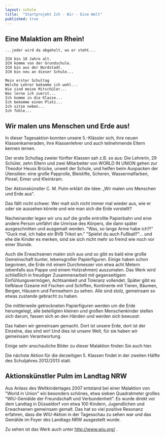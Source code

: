 ```yaml
---
layout: schule
title:  "Startprojekt Ich - Wir - Eine Welt"
published: true
---
```



## Eine Malaktion am Rhein!

	...jeder wird da abgeholt, wo er steht...

	ICH bin 10 Jahre alt.
	ICH komme von der Grundschule.
	ICH bin aus der Nordstadt.
	ICH bin neu an dieser Schule...

	Mein erster Schultag
	Welche Lehrer bekomme ich wohl...
	Wie sind meine Mitschüler...
	Was lerne ich zuerst... 
	Ich komme in die Klasse...
	Ich bekomme einen Platz...
	Ich sitze neben...
	Ich fühle... 


## Wir malen uns Menschen und Erde aus!

In dieser Tagesaktion konnten unsere 5.-Klässler sich, ihre neuen Klassenkameraden, ihre Klassenlehrer und auch teilnehmende Eltern kennen lernen.

Der erste Schultag zweier fünfter Klassen sah z.B. so aus: Die Lehrerin, 29 Schüler, zehn Eltern und zwei Mitarbeiter von WORLD IN UNION gehen zur Theodor Heuss Brücke, unweit der Schule, und helfen beim Auspacken der Utensilien: eine große Papprolle, Bleistifte, Scheren, Wassermalfarben, Pinsel, Eimer und Kleinkram.

Der Aktionskünstler C. M. Pulm erklärt die Idee: „Wir malen uns Menschen und Erde aus“. 

Das fällt nicht schwer. Wer malt sich nicht immer mal wieder aus, wie er oder sie aussehen könnte und wie man sich die Erde vorstellt? 

Nacheinander legen wir uns auf die große entrollte Papierbahn und eine andere Person umfährt die Umrisse des Körpers, die dann später ausgeschnitten und ausgemalt werden. "Was, so lange Arme habe ich?!" "Guck mal, ich habe ein BVB Trikot an." "Spielst du auch Fußball?"... und ehe die Kinder es merken, sind sie sich nicht mehr so fremd wie noch vor einer Stunde.

Auch die Erwachsenen malen sich aus und so gibt es bald eine große Gemeinschaft bunter, lebensgroßer Papierfiguren. Einige haben schon begonnen, die Erde mit einem Durchmesser von etwa acht Metern (ebenfalls aus Pappe und einem Holzrahmen) auszumalen. Das Werk wird schließlich in freudiger Zusammenarbeit mit gegenseitigem Einfühlungsvermögen, Achtsamkeit und Toleranz vollendet. Später gibt es tiefblaue Ozeane mit Fischen und Schiffen, Kontinente mit Tieren, Bäumen, Bergen, Häusern und Fernsehern zu sehen. Alle sind stolz, gemeinsam so etwas zustande gebracht zu haben.

Die mittlerweile getrockneten Papierfiguren werden um die Erde herumgelegt, alle beteiligten kleinen und großen Menschenkinder stellen sich darum, fassen sich an den Händen und werden sich bewusst: 

Das haben wir gemeinsam gemacht. Dort ist unsere Erde, dort ist der Einzelne, das sind wir! Und dies ist unsere Welt, für sie haben wir gemeinsam Verantwortung.

Einige sehr anschauliche Bilder zu dieser Malaktion finden Sie auch hier. 

Die nächste Aktion für die derzeitigen 5. Klassen findet in der zweiten Hälfte des Schuljahres 2012/2013 statt. 

## Aktionskünstler Pulm im Landtag NRW

Aus Anlass des Weltkindertages 2007 entstand bei einer Malaktion von "World in Union" ein besonders schönes, etwa sieben Quadratmeter großes “WIU-Gemälde der Freundschaft und Verbundenheit”. Es wurde direkt vor dem Landtag in Düsseldorf von etwa 100 Kindern, Jugendlichen und Erwachsenen gemeinsam gemalt. Das hat so viel positive Resonanz erfahren, dass die WIU-Aktion in der Tagesschau zu sehen war und das Gemälde im Foyer des Landtags NRW ausgestellt wurde.

Zu sehen ist das Werk auch unter http://www.wiu.org/ . 

